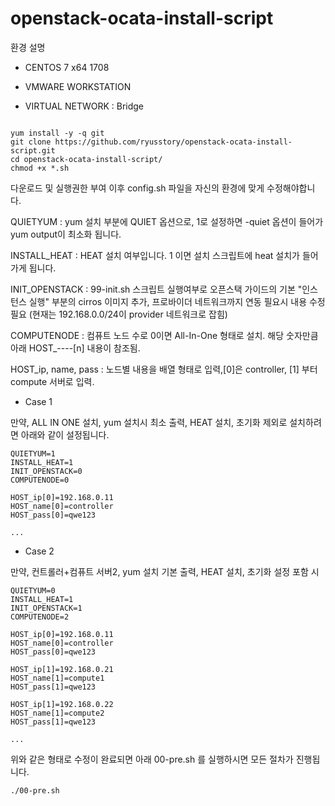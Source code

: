 # openstack-ocata-install-script

환경 설명

 - CENTOS 7 x64 1708 
 
 - VMWARE WORKSTATION

 - VIRTUAL NETWORK : Bridge

```

yum install -y -q git
git clone https://github.com/ryusstory/openstack-ocata-install-script.git
cd openstack-ocata-install-script/
chmod +x *.sh

```
다운로드 및 실행권한 부여 이후 config.sh 파일을 자신의 환경에 맞게 수정해야합니다.

QUIETYUM : yum 설치 부분에 QUIET 옵션으로, 1로 설정하면 -quiet 옵션이 들어가 yum output이 최소화 됩니다.

INSTALL_HEAT : HEAT 설치 여부입니다. 1 이면 설치 스크립트에 heat 설치가 들어가게 됩니다.

INIT_OPENSTACK : 99-init.sh 스크립트 실행여부로 오픈스택 가이드의 기본 "인스턴스 실행" 부분의 cirros 이미지 추가, 프로바이더 네트워크까지 연동 필요시 내용 수정 필요 (현재는 192.168.0.0/24이 provider 네트워크로 잡힘)

COMPUTENODE : 컴퓨트 노드 수로 0이면 All-In-One 형태로 설치. 해당 숫자만큼 아래 HOST_----[n] 내용이 참조됨.

HOST_ip, name, pass : 노드별 내용을 배열 형태로 입력,[0]은 controller, [1] 부터 compute 서버로 입력.


 - Case 1

만약, ALL IN ONE 설치, yum 설치시 최소 출력, HEAT 설치, 초기화 제외로 설치하려면 아래와 같이 설정됩니다.

```
QUIETYUM=1
INSTALL_HEAT=1
INIT_OPENSTACK=0
COMPUTENODE=0

HOST_ip[0]=192.168.0.11
HOST_name[0]=controller
HOST_pass[0]=qwe123

...
```

 - Case 2

만약, 컨트롤러+컴퓨트 서버2, yum 설치 기본 출력, HEAT 설치, 초기화 설정 포함 시 

```
QUIETYUM=0
INSTALL_HEAT=1
INIT_OPENSTACK=1
COMPUTENODE=2

HOST_ip[0]=192.168.0.11
HOST_name[0]=controller
HOST_pass[0]=qwe123

HOST_ip[1]=192.168.0.21
HOST_name[1]=compute1
HOST_pass[1]=qwe123

HOST_ip[1]=192.168.0.22
HOST_name[1]=compute2
HOST_pass[1]=qwe123

...
```

위와 같은 형태로 수정이 완료되면 아래 00-pre.sh 를 실행하시면 모든 절차가 진행됩니다.

```
./00-pre.sh
```
